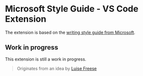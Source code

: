 # Microsoft Style Guide - VS Code Extension

The extension is based on the [writing style guide from Microsoft](https://docs.microsoft.com/en-us/style-guide/welcome/).

## Work in progress

This extension is still a work in progress.

> Originates from an idea by [Luise Freese](https://twitter.com/LuiseFreese)